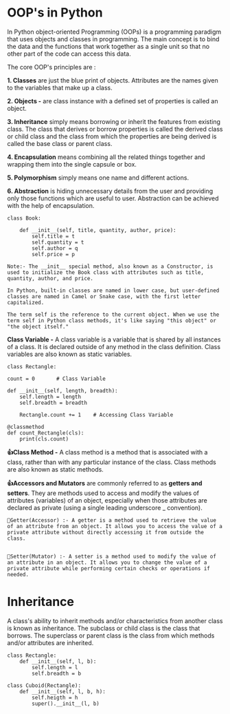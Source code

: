# OOP's in Python
In Python object-oriented Programming (OOPs) is a programming paradigm that uses objects and classes in programming. The main concept is to bind the data and the functions that work together as a single unit so that no other part of the code can access this data.

The core OOP's principles are :

**1. Classes** are just the blue print of objects. Attributes are the names given to the variables that make up a class.

**2. Objects -** are class instance with a defined set of properties is called an object.

**3. Inheritance** simply means borrowing or inherit the features from existing class. The class that derives or borrow properties is called the derived class or child class and the class from which the properties are being derived is called the base class or parent class.

**4. Encapsulation**  means combining all the related things together and wrapping them into the single capsule or box. 

**5. Polymorphism** simply means one name and different actions.

**6. Abstraction** is hiding unnecessary details from the user and providing only those functions which are useful to user. Abstraction can be achieved with the help of encapsulation.

    class Book:
        
        def __init__(self, title, quantity, author, price):
            self.title = t
            self.quantity = t
            self.author = q
            self.price = p
    
    Note:- The __init__ special method, also known as a Constructor, is used to initialize the Book class with attributes such as title, quantity, author, and price.

    In Python, built-in classes are named in lower case, but user-defined classes are named in Camel or Snake case, with the first letter capitalized.

    The term self is the reference to the current object. When we use the term self in Python class methods, it's like saying "this object" or "the object itself."

**Class Variable -** A class variable is a variable that is shared by all instances of a class. It is declared outside of any method in the class definition. Class variables are also known as static variables.

    class Rectangle:

    count = 0       # Class Variable

    def __init__(self, length, breadth):
        self.length = length
        self.breadth = breadth

        Rectangle.count += 1    # Accessing Class Variable
    
    @classmethod
    def count_Rectangle(cls):
        print(cls.count)

**👍Class Method -** A class method is a method that is associated with a class, rather than with any particular instance of the class. Class methods are also known as static methods.

**👍Accessors and Mutators** are commonly  referred to as **getters and setters**.  They are methods used to access and modify the values of attributes (variables) of an object, especially when those attributes are declared as private (using a single leading underscore _ convention).

    🔸Getter(Accessor) :- A getter is a method used to retrieve the value of an attribute from an object. It allows you to access the value of a private attribute without directly accessing it from outside the class. 


    🔸Setter(Mutator) :- A setter is a method used to modify the value of an attribute in an object. It allows you to change the value of a private attribute while performing certain checks or operations if needed.

# Inheritance
A class's ability to inherit methods and/or characteristics from another class is known as inheritance. The subclass or child class is the class that borrows. The superclass or parent class is the class from which methods and/or attributes are inherited.

    class Rectangle:
        def __init__(self, l, b):
            self.length = l
            self.breadth = b

    class Cuboid(Rectangle):
        def __init__(self, l, b, h):
            self.heigth = h
            super().__init__(l, b)